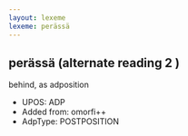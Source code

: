 ```yaml
---
layout: lexeme
lexeme: perässä
---
```


## perässä (alternate reading 2 )

behind, as adposition
* UPOS:  ADP
* Added from:  omorfi++
* AdpType:  POSTPOSITION

